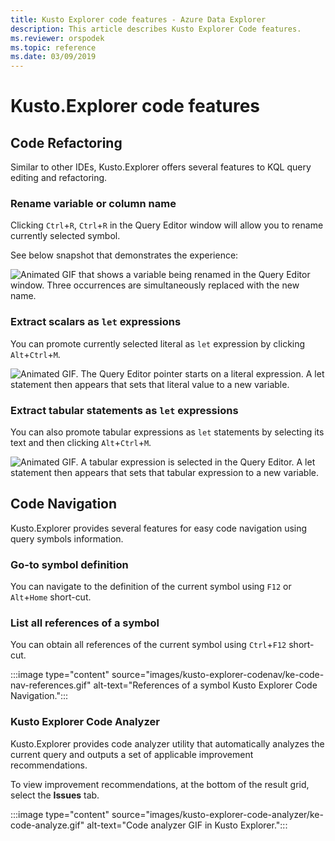 ```yaml
---
title: Kusto Explorer code features - Azure Data Explorer
description: This article describes Kusto Explorer Code features.
ms.reviewer: orspodek
ms.topic: reference
ms.date: 03/09/2019
---
```


# Kusto.Explorer code features

<!-- Intro-->

## Code Refactoring

Similar to other IDEs, Kusto.Explorer offers several features to KQL query editing and refactoring.

### Rename variable or column name

Clicking `Ctrl`+`R`, `Ctrl`+`R` in the Query Editor window will allow you to rename currently selected symbol.

See below snapshot that demonstrates the experience:

![Animated GIF that shows a variable being renamed in the Query Editor window. Three occurrences are simultaneously replaced with the new name.](./Images/kusto-explorer-refactor/ke-refactor-rename.gif "refactor-rename")

### Extract scalars as `let` expressions

You can promote currently selected literal as `let` expression by clicking `Alt`+`Ctrl`+`M`. 

![Animated GIF. The Query Editor pointer starts on a literal expression. A let statement then appears that sets that literal value to a new variable.](./Images/kusto-explorer-refactor/ke-extract-as-let-literal.gif "extract-as-let-literal")

### Extract tabular statements as `let` expressions

You can also promote tabular expressions as `let` statements by selecting its text and then clicking `Alt`+`Ctrl`+`M`. 

![Animated GIF. A tabular expression is selected in the Query Editor. A let statement then appears that sets that tabular expression to a new variable.](./Images/kusto-explorer-refactor/ke-extract-as-let-tabular.gif "extract-as-let-tabular")

## Code Navigation

Kusto.Explorer provides several features for easy code navigation using query symbols information.

### Go-to symbol definition

You can navigate to the definition of the current symbol using `F12` or `Alt`+`Home` short-cut.

### List all references of a symbol

You can obtain all references of the current symbol using `Ctrl`+`F12` short-cut.

:::image type="content" source="images/kusto-explorer-codenav/ke-code-nav-references.gif" alt-text="References of a symbol Kusto Explorer Code Navigation.":::

### Kusto Explorer Code Analyzer

Kusto.Explorer provides code analyzer utility that automatically analyzes the current query and outputs a set of applicable improvement recommendations.

To view improvement recommendations, at the bottom of the result grid, select the **Issues** tab.

:::image type="content" source="images/kusto-explorer-code-analyzer/ke-code-analyze.gif" alt-text="Code analyzer GIF in Kusto Explorer.":::
